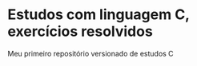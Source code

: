 # Estudos com linguagem C, exercícios resolvidos
 Meu primeiro repositório versionado de estudos C


